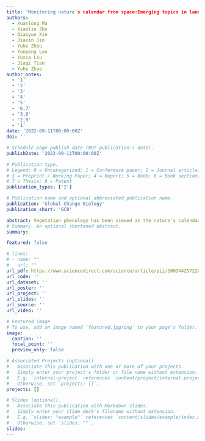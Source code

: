 ```yaml
---
title: 'Monitoring nature's calendar from space:Emerging topics in land surface phenology and associated opportunities for science applications'
authors:
  - Xuanlong Ma
  - Xiaolin Zhu
  - Qiaoyun Xie
  - Jiaxin Jin
  - Yuke Zhou
  - Yunpeng Luo
  - Yuxia Liu
  - Jiaqi Tian
  - Yuhe Zhao
author_notes:
  - '1'
  - '2'
  - '3'
  - '4'
  - '5'
  - '6,7'
  - '3,8'
  - '2,9'
  - '1'
date: '2022-09-11T00:00:00Z'
doi: ''

# Schedule page publish date (NOT publication's date).
publishDate: '2022-09-11T00:00:00Z'

# Publication type.
# Legend: 0 = Uncategorized; 1 = Conference paper; 2 = Journal article;
# 3 = Preprint / Working Paper; 4 = Report; 5 = Book; 6 = Book section;
# 7 = Thesis; 8 = Patent
publication_types: ['2']

# Publication name and optional abbreviated publication name.
publication: 'Global Change Biology'
publication_short: 'GCB'

abstract: Vegetation phenology has been viewed as the nature's calendar and an integrative in-dicator of plant-climate interactions. The correct representation of vegetation phenol-ogy is important for models to accurately simulate the exchange of carbon, water, and energy between the vegetated land surface and the atmosphere. Remote sensing has advanced the monitoring of vegetation phenology by providing spatially and temporally continuous data that together with conventional ground observations offers a unique contribution to our knowledge about the environmental impact on ecosystems as well as the ecological adaptations and feedback to global climate change. Land surface phe-nology (LSP) is defined as the use of satellites to monitor seasonal dynamics in vegetated land surfaces and to estimate phenological transition dates. LSP, as an interdisciplinary subject among remote sensing, ecology, and biometeorology, has undergone rapid de-velopment over the past few decades. Recent advances in sensor technologies, as well as data fusion techniques, have enabled novel phenology retrieval algorithms that re-fine phenology details at even higher spatiotemporal resolutions, providing new insights into ecosystem dynamics. As such, here we summarize the recent advances in LSP and the associated opportunities for science applications. We focus on the remaining chal-lenges, promising techniques, and emerging topics that together we believe will truly form the very frontier of the global LSP research field.
# Summary. An optional shortened abstract.
summary: 

featured: false

# links:
# - name: ""
#   url: ""
url_pdf: https://www.sciencedirect.com/science/article/pii/S0034425722005351
url_code: ''
url_dataset: ''
url_poster: ''
url_project: ''
url_slides: ''
url_source: ''
url_video: ''

# Featured image
# To use, add an image named `featured.jpg/png` to your page's folder.
image:
  caption: ''
  focal_point: ''
  preview_only: false

# Associated Projects (optional).
#   Associate this publication with one or more of your projects.
#   Simply enter your project's folder or file name without extension.
#   E.g. `internal-project` references `content/project/internal-project/index.md`.
#   Otherwise, set `projects: []`.
projects: []

# Slides (optional).
#   Associate this publication with Markdown slides.
#   Simply enter your slide deck's filename without extension.
#   E.g. `slides: "example"` references `content/slides/example/index.md`.
#   Otherwise, set `slides: ""`.
slides:
---
```



